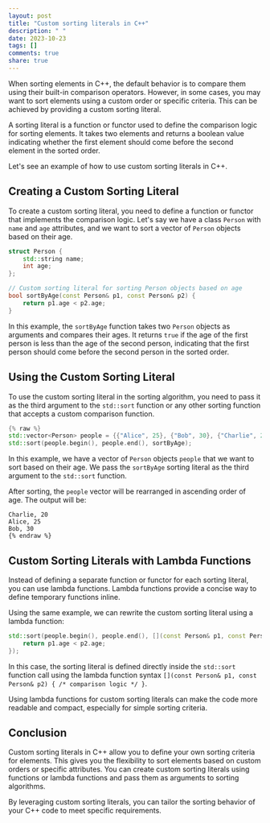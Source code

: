 ```yaml
---
layout: post
title: "Custom sorting literals in C++"
description: " "
date: 2023-10-23
tags: []
comments: true
share: true
---
```


When sorting elements in C++, the default behavior is to compare them using their built-in comparison operators. However, in some cases, you may want to sort elements using a custom order or specific criteria. This can be achieved by providing a custom sorting literal.

A sorting literal is a function or functor used to define the comparison logic for sorting elements. It takes two elements and returns a boolean value indicating whether the first element should come before the second element in the sorted order.

Let's see an example of how to use custom sorting literals in C++.

## Creating a Custom Sorting Literal

To create a custom sorting literal, you need to define a function or functor that implements the comparison logic. Let's say we have a class `Person` with `name` and `age` attributes, and we want to sort a vector of `Person` objects based on their age.

```cpp
struct Person {
    std::string name;
    int age;
};

// Custom sorting literal for sorting Person objects based on age
bool sortByAge(const Person& p1, const Person& p2) {
    return p1.age < p2.age;
}
```

In this example, the `sortByAge` function takes two `Person` objects as arguments and compares their ages. It returns `true` if the age of the first person is less than the age of the second person, indicating that the first person should come before the second person in the sorted order.

## Using the Custom Sorting Literal

To use the custom sorting literal in the sorting algorithm, you need to pass it as the third argument to the `std::sort` function or any other sorting function that accepts a custom comparison function.

```cpp
{% raw %}
std::vector<Person> people = {{"Alice", 25}, {"Bob", 30}, {"Charlie", 20}};
std::sort(people.begin(), people.end(), sortByAge);
```

In this example, we have a vector of `Person` objects `people` that we want to sort based on their age. We pass the `sortByAge` sorting literal as the third argument to the `std::sort` function.

After sorting, the `people` vector will be rearranged in ascending order of age. The output will be:

```
Charlie, 20
Alice, 25
Bob, 30
{% endraw %}
```

## Custom Sorting Literals with Lambda Functions

Instead of defining a separate function or functor for each sorting literal, you can use lambda functions. Lambda functions provide a concise way to define temporary functions inline.

Using the same example, we can rewrite the custom sorting literal using a lambda function:

```cpp
std::sort(people.begin(), people.end(), [](const Person& p1, const Person& p2) {
    return p1.age < p2.age;
});
```

In this case, the sorting literal is defined directly inside the `std::sort` function call using the lambda function syntax `[](const Person& p1, const Person& p2) { /* comparison logic */ }`.

Using lambda functions for custom sorting literals can make the code more readable and compact, especially for simple sorting criteria.

## Conclusion

Custom sorting literals in C++ allow you to define your own sorting criteria for elements. This gives you the flexibility to sort elements based on custom orders or specific attributes. You can create custom sorting literals using functions or lambda functions and pass them as arguments to sorting algorithms.

By leveraging custom sorting literals, you can tailor the sorting behavior of your C++ code to meet specific requirements.